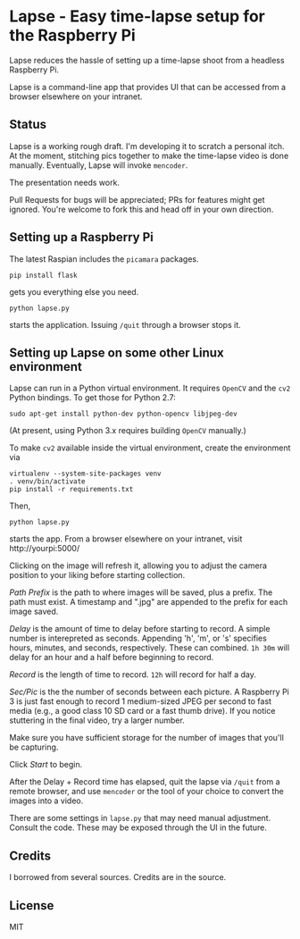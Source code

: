 # Lapse - Easy time-lapse setup for the Raspberry Pi

Lapse reduces the hassle of setting up a time-lapse shoot from a headless Raspberry Pi.

Lapse is a command-line app that provides UI that can be accessed from a browser elsewhere on your intranet.

## Status

Lapse is a working rough draft. I'm developing it to scratch a personal itch.  At the moment, stitching pics together to make the time-lapse video is done manually. Eventually, Lapse will invoke `mencoder`.

The presentation needs work.

Pull Requests for bugs will be appreciated; PRs for features might get ignored. You're welcome to fork this and head off in your own direction.

## Setting up a Raspberry Pi

The latest Raspian includes the `picamara` packages.

    pip install flask

gets you everything else you need.

    python lapse.py

starts the application. Issuing `/quit` through a browser stops it.

## Setting up Lapse on some other Linux environment

Lapse can run in a Python virtual environment.  It requires `OpenCV` and the `cv2` Python bindings. To get those for Python 2.7:

    sudo apt-get install python-dev python-opencv libjpeg-dev

(At present, using Python 3.x requires building `OpenCV` manually.)

To make `cv2` available inside the virtual environment, create the environment via

    virtualenv --system-site-packages venv
    . venv/bin/activate
    pip install -r requirements.txt

Then,

    python lapse.py

starts the app. From a browser elsewhere on your intranet, visit http://yourpi:5000/

Clicking on the image will refresh it, allowing you to adjust the camera position to your liking before starting collection.

*Path Prefix* is the path to where images will be saved, plus a prefix. The path must exist. A timestamp and ".jpg" are appended to the prefix for each image saved.

*Delay* is the amount of time to delay before starting to record. A simple number is interepreted as seconds. Appending 'h', 'm', or 's' specifies hours, minutes, and seconds, respectively. These can combined. `1h 30m` will delay for an hour and a half before beginning to record.

*Record* is the length of time to record. `12h` will record for half a day.

*Sec/Pic* is the the number of seconds between each picture. A Raspberry Pi 3 is just fast enough to record 1 medium-sized JPEG per second to fast media (e.g., a good class 10 SD card or a fast thumb drive). If you notice stuttering in the final video, try a larger number.

Make sure you have sufficient storage for the number of images that you'll be capturing.

Click *Start* to begin.

After the Delay + Record time has elapsed, quit the lapse via `/quit` from a remote browser, and use `mencoder` or the tool of your choice to convert the images into a video.

There are some settings in `lapse.py` that may need manual adjustment. Consult the code. These may be exposed through the UI in the future.

## Credits

I borrowed from several sources. Credits are in the source.

## License

MIT
